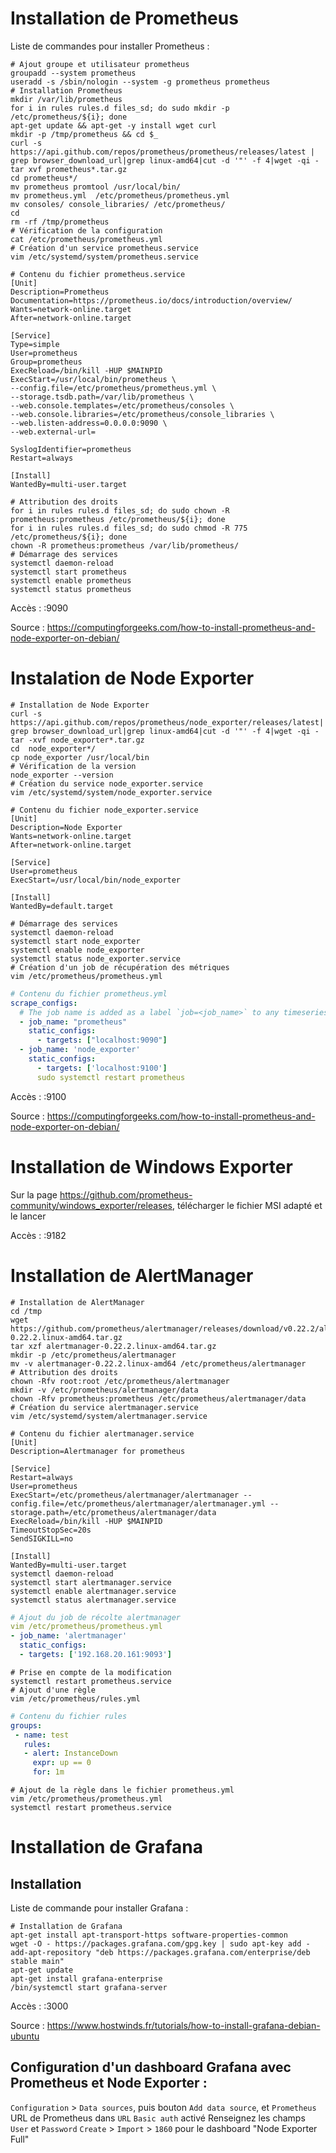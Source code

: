 #  Installation de Prometheus  
Liste de commandes pour installer Prometheus : 

```shell
# Ajout groupe et utilisateur prometheus
groupadd --system prometheus
useradd -s /sbin/nologin --system -g prometheus prometheus
# Installation Prometheus
mkdir /var/lib/prometheus
for i in rules rules.d files_sd; do sudo mkdir -p /etc/prometheus/${i}; done
apt-get update && apt-get -y install wget curl
mkdir -p /tmp/prometheus && cd $_
curl -s https://api.github.com/repos/prometheus/prometheus/releases/latest | grep browser_download_url|grep linux-amd64|cut -d '"' -f 4|wget -qi -
tar xvf prometheus*.tar.gz
cd prometheus*/
mv prometheus promtool /usr/local/bin/
mv prometheus.yml  /etc/prometheus/prometheus.yml
mv consoles/ console_libraries/ /etc/prometheus/
cd
rm -rf /tmp/prometheus
# Vérification de la configuration
cat /etc/prometheus/prometheus.yml
# Création d'un service prometheus.service
vim /etc/systemd/system/prometheus.service
```
```shell
# Contenu du fichier prometheus.service
[Unit]
Description=Prometheus
Documentation=https://prometheus.io/docs/introduction/overview/
Wants=network-online.target
After=network-online.target

[Service]
Type=simple
User=prometheus
Group=prometheus
ExecReload=/bin/kill -HUP $MAINPID
ExecStart=/usr/local/bin/prometheus \
--config.file=/etc/prometheus/prometheus.yml \
--storage.tsdb.path=/var/lib/prometheus \
--web.console.templates=/etc/prometheus/consoles \
--web.console.libraries=/etc/prometheus/console_libraries \
--web.listen-address=0.0.0.0:9090 \
--web.external-url=

SyslogIdentifier=prometheus
Restart=always

[Install]
WantedBy=multi-user.target
```

```shell
# Attribution des droits
for i in rules rules.d files_sd; do sudo chown -R prometheus:prometheus /etc/prometheus/${i}; done
for i in rules rules.d files_sd; do sudo chmod -R 775 /etc/prometheus/${i}; done
chown -R prometheus:prometheus /var/lib/prometheus/
# Démarrage des services
systemctl daemon-reload
systemctl start prometheus
systemctl enable prometheus
systemctl status prometheus
```

Accès : <IP>:9090

Source : https://computingforgeeks.com/how-to-install-prometheus-and-node-exporter-on-debian/

#  Instalation de Node Exporter  

```shell
# Installation de Node Exporter
curl -s https://api.github.com/repos/prometheus/node_exporter/releases/latest| grep browser_download_url|grep linux-amd64|cut -d '"' -f 4|wget -qi -
tar -xvf node_exporter*.tar.gz
cd  node_exporter*/
cp node_exporter /usr/local/bin
# Vérification de la version
node_exporter --version
# Création du service node_exporter.service
vim /etc/systemd/system/node_exporter.service
```

```shell
# Contenu du fichier node_exporter.service
[Unit]
Description=Node Exporter
Wants=network-online.target
After=network-online.target

[Service]
User=prometheus
ExecStart=/usr/local/bin/node_exporter

[Install]
WantedBy=default.target
```

```shell
# Démarrage des services
systemctl daemon-reload
systemctl start node_exporter
systemctl enable node_exporter
systemctl status node_exporter.service
# Création d'un job de récupération des métriques
vim /etc/prometheus/prometheus.yml
```

```yaml
# Contenu du fichier prometheus.yml
scrape_configs:
  # The job name is added as a label `job=<job_name>` to any timeseries scraped from this config.
  - job_name: "prometheus"
    static_configs:
      - targets: ["localhost:9090"]
  - job_name: 'node_exporter'
    static_configs:
      - targets: ['localhost:9100']
      sudo systemctl restart prometheus
```

Accès : <IP>:9100

Source : https://computingforgeeks.com/how-to-install-prometheus-and-node-exporter-on-debian/

#  Installation de Windows Exporter  

Sur la page https://github.com/prometheus-community/windows_exporter/releases, télécharger le fichier MSI adapté et le lancer

Accès : <IP>:9182

#  Installation de AlertManager  

```shell
# Installation de AlertManager
cd /tmp
wget https://github.com/prometheus/alertmanager/releases/download/v0.22.2/alertmanager-0.22.2.linux-amd64.tar.gz
tar xzf alertmanager-0.22.2.linux-amd64.tar.gz
mkdir -p /etc/prometheus/alertmanager
mv -v alertmanager-0.22.2.linux-amd64 /etc/prometheus/alertmanager
# Attribution des droits
chown -Rfv root:root /etc/prometheus/alertmanager
mkdir -v /etc/prometheus/alertmanager/data
chown -Rfv prometheus:prometheus /etc/prometheus/alertmanager/data
# Création du service alertmanager.service
vim /etc/systemd/system/alertmanager.service
```

```shell
# Contenu du fichier alertmanager.service
[Unit]
Description=Alertmanager for prometheus

[Service]
Restart=always
User=prometheus
ExecStart=/etc/prometheus/alertmanager/alertmanager --config.file=/etc/prometheus/alertmanager/alertmanager.yml --storage.path=/etc/prometheus/alertmanager/data            
ExecReload=/bin/kill -HUP $MAINPID
TimeoutStopSec=20s
SendSIGKILL=no

[Install]
WantedBy=multi-user.target
systemctl daemon-reload
systemctl start alertmanager.service
systemctl enable alertmanager.service
systemctl status alertmanager.service
```

```yaml
# Ajout du job de récolte alertmanager
vim /etc/prometheus/prometheus.yml
- job_name: 'alertmanager'
  static_configs:
  - targets: ['192.168.20.161:9093']
```

```shell
# Prise en compte de la modification
systemctl restart prometheus.service
# Ajout d'une règle
vim /etc/prometheus/rules.yml
```

```yaml
# Contenu du fichier rules
groups:
 - name: test
   rules:
   - alert: InstanceDown
     expr: up == 0
     for: 1m
```

```shell
# Ajout de la règle dans le fichier prometheus.yml
vim /etc/prometheus/prometheus.yml
systemctl restart prometheus.service
```


#  Installation de Grafana  

## Installation
Liste de commande pour installer Grafana :

```shell
# Installation de Grafana
apt-get install apt-transport-https software-properties-common
wget -O - https://packages.grafana.com/gpg.key | sudo apt-key add -
add-apt-repository "deb https://packages.grafana.com/enterprise/deb stable main"
apt-get update
apt-get install grafana-enterprise
/bin/systemctl start grafana-server
```

Accès : <IP>:3000

Source : https://www.hostwinds.fr/tutorials/how-to-install-grafana-debian-ubuntu

## Configuration d'un dashboard Grafana avec Prometheus et Node Exporter :

`Configuration` > `Data sources`, puis bouton `Add data source`, et `Prometheus`
URL de Prometheus dans `URL`
`Basic auth` activé
Renseignez les champs `User` et `Password`
`Create` > `Import` > `1860` pour le dashboard "Node Exporter Full"
